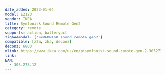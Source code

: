 ```yaml
---
date_added: 2023-01-04
model: E2123
vendor: IKEA
title: Symfonisk Sound Remote Gen2
category: remote
supports: action, batterypct
zigbeemodel: ['SYMFONISK sound remote gen2']
compatible: [z2m, zha, deconz]
deconz: 6803
mlink: https://www.ikea.com/us/en/p/symfonisk-sound-remote-gen-2-30527312/
link: 
EAN: 
  - 305.273.12
---
```

